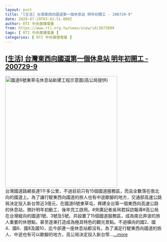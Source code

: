 ```yaml
---
layout: post
title: "[生活] 台灣東西向國道第一個休息站 明年初開工 - 200729-9"
date: 2020-07-29T03:41:51.000Z
author: RTI 中央廣播電臺
from: https://www.rti.org.tw/news/view/id/2073899
tags: [ RTI 中央廣播電臺 ]
categories: [ RTI 中央廣播電臺 ]
---
```

<!--1595994111000-->
[[生活] 台灣東西向國道第一個休息站 明年初開工 - 200729-9](https://www.rti.org.tw/news/view/id/2073899)
------

<div>
<img src="https://static.rti.org.tw/assets/thumbnails/2020/07/29/d10351cd13d2ff7d1345e7880c11c201.jpg" width="360" alt="國道6號東草屯休息站新建工程示意圖(高公局提供)" title="國道6號東草屯休息站新建工程示意圖(高公局提供)"><br>台灣國道路網長達1千多公里，不過目前只有15個國道服務區，而且全數落在南北向的國道上。為了讓行駛東西向國道的旅人也有中途歇腳的地方，交通部高速公路局決定投入新台幣近3億元，在國道6號東草屯，興建全台第一個東西向高速公路的休息站，預計明年初動工、後年完工啟用。#央廣記者吳琍君採訪報導#高公局在台灣縱向的國道1號、3號及5號，共設置了15個國道服務區，成為南北奔波的旅人重要的休憩點，甚至逐漸打造成為極具特色的觀光景點。不過橫向的國2、國4、國6、國8及國10，迄今卻連一座休息站都沒有。為了滿足行駛東西向國道的旅人、中途也有可以歇腳的地方，高公局決定投入新台幣...<a target="_blank" href="https://www.rti.org.tw/news/view/id/2073899">...more</a>
</div>

